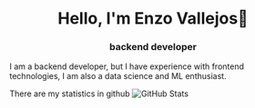 <h1 align="center">Hello, I'm Enzo Vallejos👋</h1>
<h3 align="center">backend developer</h3>

I am a backend developer, but I have experience with frontend technologies, I am also a data science and ML enthusiast.

There are my statistics in github
![GitHub Stats](https://github-readme-stats.vercel.app/api?username=EnzoVallejos&show_icons=true)
